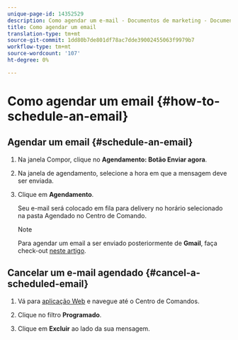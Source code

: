 ```yaml
---
unique-page-id: 14352529
description: Como agendar um e-mail - Documentos de marketing - Documentação do produto
title: Como agendar um email
translation-type: tm+mt
source-git-commit: 1dd80b7de801df78ac7dde39002455063f9979b7
workflow-type: tm+mt
source-wordcount: '107'
ht-degree: 0%

---
```



# Como agendar um email {#how-to-schedule-an-email}

## Agendar um email {#schedule-an-email}

1. Na janela Compor, clique no **Agendamento: Botão Enviar agora**.

1. Na janela de agendamento, selecione a hora em que a mensagem deve ser enviada.

1. Clique em **Agendamento**.

   Seu e-mail será colocado em fila para delivery no horário selecionado na pasta Agendado no Centro de Comando.

   >[!NOTE]
   >
   >Para agendar um email a ser enviado posteriormente de **Gmail**, faça check-out [neste artigo](/help/marketo/product-docs/marketo-sales-connect/email-plugins/gmail/schedule-an-email-for-a-later-date.md).

## Cancelar um e-mail agendado {#cancel-a-scheduled-email}

1. Vá para [aplicação Web](https://toutapp.com/login) e navegue até o Centro de Comandos.

1. Clique no filtro **Programado**.

1. Clique em **Excluir** ao lado da sua mensagem.
